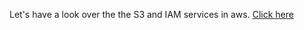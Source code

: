 Let's have a look over the the S3 and IAM services in aws. 
[Click here](https://github.com/jijinmichael/S3-and-IAM-user/wiki)
